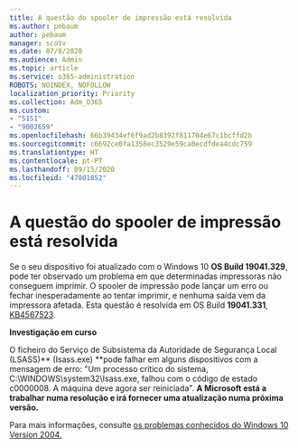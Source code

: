```yaml
---
title: A questão do spooler de impressão está resolvida
ms.author: pebaum
author: pebaum
manager: scotv
ms.date: 07/8/2020
ms.audience: Admin
ms.topic: article
ms.service: o365-administration
ROBOTS: NOINDEX, NOFOLLOW
localization_priority: Priority
ms.collection: Adm_O365
ms.custom:
- "5151"
- "9002659"
ms.openlocfilehash: 66b39434ef6f9ad2b8392f811704e67c1bcffd2b
ms.sourcegitcommit: c6692ce0fa1358ec3529e59ca0ecdfdea4cdc759
ms.translationtype: HT
ms.contentlocale: pt-PT
ms.lasthandoff: 09/15/2020
ms.locfileid: "47801852"
---
```

# <a name="print-spooler-issue-is-resolved"></a>A questão do spooler de impressão está resolvida

Se o seu dispositivo foi atualizado com o Windows 10  **OS Build 19041.329**, pode ter observado um problema em que determinadas impressoras não conseguem imprimir. O spooler de impressão pode lançar um erro ou fechar inesperadamente ao tentar imprimir, e nenhuma saída vem da impressora afetada. Esta questão é resolvida em OS Build  **19041.331**, [KB4567523](https://support.microsoft.com/help/4567523/windows-10-update-kb4567523).  

**Investigação em curso**

O ficheiro do Serviço de Subsistema da Autoridade de Segurança Local (LSASS)** (Isass.exe) **pode falhar em alguns dispositivos com a mensagem de erro: "Um processo crítico do sistema, C:\WINDOWS\system32\Isass.exe, falhou com o código de estado c0000008. A máquina deve agora ser reiniciada".  **A Microsoft está a trabalhar numa resolução e irá fornecer uma atualização numa próxima versão.**

Para mais informações, consulte [os problemas conhecidos do Windows 10 Version 2004.](https://docs.microsoft.com/windows/release-information/status-windows-10-2004#442msgdesc)